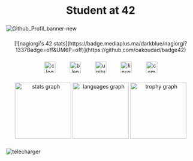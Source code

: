 <h1 align="center">Student at 42</h1>

###

![Github_Profil_banner-new](https://github.com/Gl1tsh/Gl1tsh/assets/69108289/23222b01-3c29-41ad-98b7-50169152db20)

###

<div align="center">
  [![nagiorgi's 42 stats](https://badge.mediaplus.ma/darkblue/nagiorgi?1337Badge=off&UM6P=off)](https://github.com/oakoudad/badge42)
</div>

###

<div align="center">
  <img src="https://cdn.jsdelivr.net/gh/devicons/devicon/icons/c/c-original.svg" height="30" alt="c logo"  />
  <img width="30" />
  <img src="https://cdn.jsdelivr.net/gh/devicons/devicon/icons/blender/blender-original.svg" height="30" alt="blender logo"  />
  <img width="30" />
  <img src="https://cdn.jsdelivr.net/gh/devicons/devicon/icons/unity/unity-original.svg" height="30" alt="unity logo"  />
  <img width="30" />
  <img src="https://cdn.jsdelivr.net/gh/devicons/devicon/icons/linux/linux-original.svg" height="30" alt="linux logo"  />
  <img width="30" />
  <img src="https://cdn.jsdelivr.net/gh/devicons/devicon/icons/composer/composer-original.svg" height="30" alt="composer logo"  />
</div>

###

<div align="center">
  <img src="https://github-readme-stats.vercel.app/api?username=Gl1tsh&hide_title=false&hide_rank=false&show_icons=true&include_all_commits=true&count_private=true&disable_animations=false&theme=nord&locale=en&hide_border=true&order=1" height="150" alt="stats graph"  />
  <img src="https://github-readme-stats.vercel.app/api/top-langs?username=Gl1tsh&locale=en&hide_title=false&layout=compact&card_width=320&langs_count=1&theme=nord&hide_border=true&order=2" height="150" alt="languages graph"  />
  <img src="https://github-profile-trophy.vercel.app?username=Gl1tsh&theme=nord&column=-1&row=1&margin-w=13&margin-h=8&no-bg=true&no-frame=true&order=4" height="150" alt="trophy graph"  />
</div>

###

![télécharger](https://github.com/Gl1tsh/Gl1tsh/assets/69108289/28410c99-9da0-404d-aac9-9c0e2780b8dc)

